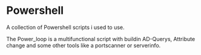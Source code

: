 # Powershell
A collection of Powershell scripts i used to use.

The Power_loop is a multifunctional script with buildin AD-Querys, Attribute change and some other tools like a portscanner or serverinfo.
